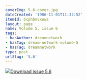 ```yaml
---
coverImg: 5.6-cover.jpg
dateCreated: '1986-11-01T11:32:52'
itemId: bcphbmvxewa
layout: page
name: Volume 5, issue 6
tags:
- hasAuthor: dreamnetwork
- hasTag: dream-network-volume-5
- hasTag: dreamnetwork
type: post
urlSlug: '5.6'
---
```

<img class="card-journal-img" src="../images/5.6-rect.jpg"/><a href="../files/pdfs/Volume_5/5.6-Dream-Network-Bulletin_Volume-5-Number-6.pdf" download="">Download issue 5.6</a>
